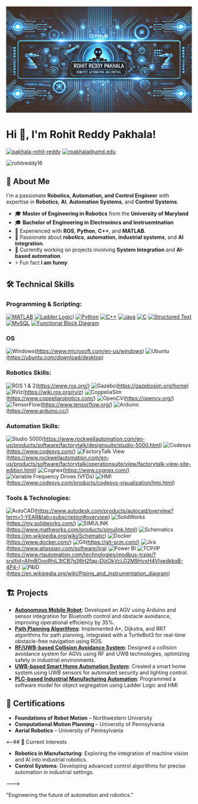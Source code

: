 
![MasterHead](github_banner_2.png)

# Hi 👋, I'm Rohit Reddy Pakhala! 


<p align="left">
<a href="https://linkedin.com/in/pakhala-rohit-reddy" target="blank"><img align="center" src="https://img.shields.io/badge/LinkedIn-0077B5?style=for-the-badge&logo=linkedin&logoColor=white" alt="pakhala-rohit-reddy"/></a>
<a href="mailto:rpakhala@umd.edu" target="blank"><img align="center" src="https://img.shields.io/badge/Gmail-D14836?style=for-the-badge&logo=gmail&logoColor=white" alt="rpakhala@umd.edu"/></a>
</p>

<p align="left"> <img src="https://komarev.com/ghpvc/?username=rohitreddy16&label=Profile%20views&color=0e75b6&style=flat" alt="rohitreddy16" /> </p>

## 🚀 About Me

I'm a passionate **Robotics, Automation, and Control Engineer** with expertise in **Robotics**, **AI**, **Automation Systems**, and **Control Systems**.

- 🎓 **Master of Engineering in Robotics** from the **University of Maryland**
- 🎓 **Bachelor of Engineering in Electronincs and Instruemtnation**
- 💼 Experienced with **ROS**, **Python**, **C++**, and **MATLAB**.
- 🌱 Passionate about **robotics**, **automation**, **industrial systems**, and **AI integration**.
- 🔭 Currently working on projects involving **System Integration** and **AI-based automation**.
- ⚡ Fun fact **I am funny**

## 🛠 Technical Skills

### **Programming & Scripting:**
[![MATLAB](https://img.shields.io/badge/MATLAB-0076A8?style=for-the-badge&logo=mathworks&logoColor=white)](https://www.mathworks.com/products/matlab.html)
[![Ladder Logic](https://img.shields.io/badge/Ladder%20Logic-000000?style=for-the-badge&logoColor=white)](https://en.wikipedia.org/wiki/Ladder_logic))
[![Python](https://img.shields.io/badge/Python-3670A0?style=for-the-badge&logo=python&logoColor=ffdd54)](https://www.python.org/)
[![C++](https://img.shields.io/badge/C++-00599C?style=for-the-badge&logo=cplusplus&logoColor=white)](https://en.cppreference.com/w/)
[![Java](https://img.shields.io/badge/Java-ED8B00?style=for-the-badge&logo=java&logoColor=white)](https://www.java.com/)
[![C](https://img.shields.io/badge/C-00599C?style=for-the-badge&logo=c&logoColor=white)](https://en.wikipedia.org/wiki/C_(programming_language))
[![Structured Text](https://img.shields.io/badge/Structured%20Text-000000?style=for-the-badge&logoColor=white)](https://www.codesys.com/products/codesys-engineering/codesys-programming-system.html)
[![MySQL](https://img.shields.io/badge/MySQL-4479A1?style=for-the-badge&logo=mysql&logoColor=white)](https://www.mysql.com/)
[![Functional Block Diagram](https://img.shields.io/badge/Functional%20Block%20Diagram-000000?style=for-the-badge&logoColor=white)](https://en.wikipedia.org/wiki/Function_block_diagram)

### **OS**
![Windows](https://img.shields.io/badge/Windows-0078D6?style=for-the-badge&logo=windows&logoColor=white)(https://www.microsoft.com/en-us/windows)
![Ubuntu](https://img.shields.io/badge/Ubuntu-E95420?style=for-the-badge&logo=ubuntu&logoColor=white)(https://ubuntu.com/download/desktop)

### **Robotics Skills:**
![ROS 1 & 2](https://img.shields.io/badge/ROS-22314E?style=for-the-badge&logo=ros&logoColor=white)(https://www.ros.org/)
![Gazebo](https://img.shields.io/badge/Gazebo-9C27B0?style=for-the-badge&logo=gazebo&logoColor=white)(https://gazebosim.org/home)
![RViz](https://img.shields.io/badge/RViz-9C27B0?style=for-the-badge&logo=rviz&logoColor=white)(https://wiki.ros.org/rviz)
![CoppeliaSim](https://img.shields.io/badge/CoppeliaSim-0A0A0A?style=for-the-badge&logoColor=white)(https://www.coppeliarobotics.com/)
![OpenCV](https://img.shields.io/badge/OpenCV-5C3EE8?style=for-the-badge&logo=opencv&logoColor=white)(https://opencv.org/)
![TensorFlow](https://img.shields.io/badge/TensorFlow-FF6F00?style=for-the-badge&logo=tensorflow&logoColor=white)(https://www.tensorflow.org/)
![Arduino](https://img.shields.io/badge/Arduino-00979D?style=for-the-badge&logo=arduino&logoColor=white)(https://www.arduino.cc/)

### **Automation Skills:**
![Studio 5000](https://img.shields.io/badge/RSLogix%205000-000000?style=for-the-badge&logoColor=white)(https://www.rockwellautomation.com/en-us/products/software/factorytalk/designsuite/studio-5000.html)
![Codesys](https://img.shields.io/badge/Codesys%20Visualization-000000?style=for-the-badge&logoColor=white)(https://www.codesys.com/)
![FactoryTalk View](https://img.shields.io/badge/FactoryTalk%20View-000000?style=for-the-badge&logoColor=white)(https://www.rockwellautomation.com/en-us/products/software/factorytalk/operationsuite/view/factorytalk-view-site-edition.html)
![Cognex](https://img.shields.io/badge/Cognex-FFDB00?style=for-the-badge&logoColor=black)(https://www.cognex.com/)
![Variable Frequency Drives (VFDs)](https://img.shields.io/badge/VFDs-000000?style=for-the-badge&logoColor=white)
![HMI](https://img.shields.io/badge/HMI%20Design-000000?style=for-the-badge&logoColor=white)(https://www.codesys.com/products/codesys-visualization/hmi.html)

### **Tools & Technologies:**
![AutoCAD](https://img.shields.io/badge/AutoCAD-EE3124?style=for-the-badge&logo=autodesk&logoColor=white)(https://www.autodesk.com/products/autocad/overview?term=1-YEAR&tab=subscription#overview)
![SolidWorks](https://img.shields.io/badge/SolidWorks-FF8C00?style=for-the-badge&logo=solidworks&logoColor=white)(https://my.solidworks.com/)
![SIMULINK](https://img.shields.io/badge/SIMULINK-0076A8?style=for-the-badge&logo=matlab&logoColor=white)(https://www.mathworks.com/products/simulink.html)
![Schematics](https://img.shields.io/badge/Schematics-000000?style=for-the-badge&logoColor=white)(https://en.wikipedia.org/wiki/Schematic)
![Docker](https://img.shields.io/badge/Docker-2496ED?style=for-the-badge&logo=docker&logoColor=white)(https://www.docker.com/)
![Git](https://img.shields.io/badge/Git-F05032?style=for-the-badge&logo=git&logoColor=white)(https://git-scm.com/)
![Jira](https://img.shields.io/badge/Jira-0052CC?style=for-the-badge&logo=jira&logoColor=white)(https://www.atlassian.com/software/jira)
![Power BI](https://img.shields.io/badge/Power_BI-F2C811?style=for-the-badge&logo=powerbi&logoColor=black)
![TCP/IP](https://img.shields.io/badge/TCP/IP-000000?style=for-the-badge&logoColor=white)(https://www.rtautomation.com/technologies/modbus-tcpip/?srsltid=AfmBOooRhiL3tCB7g36H2fap-DlzOkVcLG2M9HvxH4VIyedkkqB-4P4-)
![P&ID](https://img.shields.io/badge/P%26ID-000000?style=for-the-badge&logoColor=white)(https://en.wikipedia.org/wiki/Piping_and_instrumentation_diagram)

## 🏗 Projects

- **[Autonomous Mobile Robot](https://github.com/RohitReddy16/Autonomous-Mobile-Robot)**: Developed an AGV using Arduino and sensor integration for Bluetooth control and obstacle avoidance, improving operational efficiency by 35%.
- **[Path Planning Algorithms](https://github.com/RohitReddy16/Project5_Improved-RRT)**: Implemented A\*, Dijkstra, and RRT algorithms for path planning, integrated with a TurtleBot3 for real-time obstacle-free navigation using ROS.
- **[RF/UWB-based Collision Avoidance System](https://github.com/RohitReddy16/Collision-Avoidance)**: Designed a collision avoidance system for AGVs using RF and UWB technologies, optimizing safety in industrial environments.
- **[UWB-based Smart Home Automation System](https://github.com/RohitReddy16/Smart-Home-Automation)**: Created a smart home system using UWB sensors for automated security and lighting control.
- **[PLC-based Industrial Manufacturing Automation](https://github.com/RohitReddy16/PLC-Object-Segregation)**: Programmed a software model for object segregation using Ladder Logic and HMI 

## 📜 Certifications

- **Foundations of Robot Motion** – Northwestern University
- **Computational Motion Planning** – University of Pennsylvania
- **Aerial Robotics** – University of Pennsylvania

<--## 🌱 Current Interests

- **Robotics in Manufacturing**: Exploring the integration of machine vision and AI into industrial robotics.
- **Control Systems**: Developing advanced control algorithms for precise automation in industrial settings.

--->

"Engineering the future of automation and robotics."
